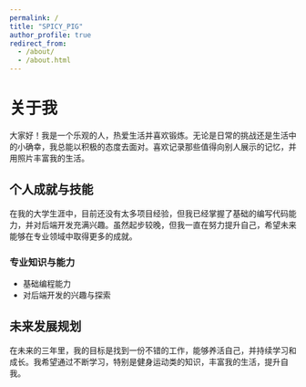 ```yaml
---
permalink: /
title: "SPICY_PIG"
author_profile: true
redirect_from: 
  - /about/
  - /about.html
---
```


# 关于我

大家好！我是一个乐观的人，热爱生活并喜欢锻炼。无论是日常的挑战还是生活中的小确幸，我总能以积极的态度去面对。喜欢记录那些值得向别人展示的记忆，并用照片丰富我的生活。


## 个人成就与技能

在我的大学生涯中，目前还没有太多项目经验，但我已经掌握了基础的编写代码能力，并对后端开发充满兴趣。虽然起步较晚，但我一直在努力提升自己，希望未来能够在专业领域中取得更多的成就。

### 专业知识与能力

- 基础编程能力
- 对后端开发的兴趣与探索

## 未来发展规划

在未来的三年里，我的目标是找到一份不错的工作，能够养活自己，并持续学习和成长。我希望通过不断学习，特别是健身运动类的知识，丰富我的生活，提升自我。
